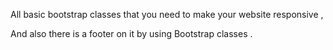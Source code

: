 All basic bootstrap classes that you need to make your website responsive ,
<br>

And also there is a footer on it by using Bootstrap classes  .
